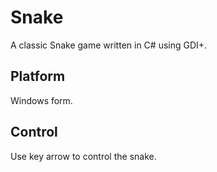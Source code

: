 # Snake
A classic Snake game written in C# using GDI+.

## Platform
Windows form.

## Control
Use key arrow to control the snake. 
